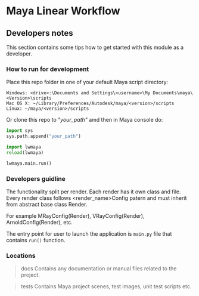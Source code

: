 # Maya Linear Workflow

## Developers notes

This section contains some tips how to get started with this module as a developer.

### How to run for development

Place this repo folder in one of your default Maya script directory:

```
Windows: <drive>:\Documents and Settings\<username>\My Documents\maya\<Version>\scripts
Mac OS X: ~/Library/Preferences/Autodesk/maya/<version>/scripts
Linux: ~/maya/<version>/scripts
```

Or clone this repo to *"your_path"* amd then in Maya console do:

```python
import sys
sys.path.append("your_path")

import lwmaya
reload(lwmaya)

lwmaya.main.run()
```

### Developers guidline

The functionality split per render. Each render has it own class and file.
Every render class follows <render_name>Config patern and must inherit from abstract base class Render.

For example MRayConfig(Render), VRayConfig(Render), ArnoldConfig(Render), etc.

The entry point for user to launch the application is `main.py` file that contains `run()` function.

### Locations
> docs
Contains any documentation or manual files related to the project.

> tests
Contains Maya project scenes, test images, unit test scripts etc.
